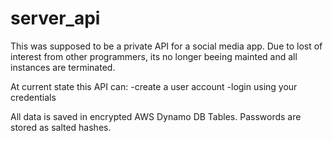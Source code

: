 # server_api

This was supposed to be a private API for a social media app.
Due to lost of interest from other programmers, its no longer beeing mainted and all instances are terminated.

At current state this API can:
-create a user account
-login using your credentials

All data is saved in encrypted AWS Dynamo DB Tables. Passwords are stored as salted hashes.
